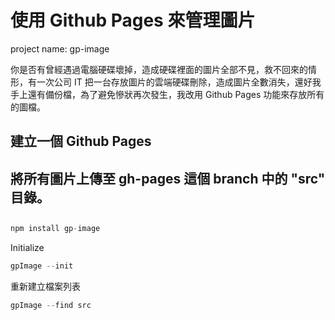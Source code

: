 使用 Github Pages 來管理圖片
===============================

project name: gp-image  

你是否有曾經遇過電腦硬碟壞掉，造成硬碟裡面的圖片全部不見，救不回來的情形，有一次公司 IT 把一台存放圖片的雲端硬碟刪除，造成圖片全數消失，還好我手上還有備份檔，為了避免慘狀再次發生，我改用 Github Pages 功能來存放所有的圖檔。

## 建立一個 Github Pages


## 將所有圖片上傳至 gh-pages 這個 branch 中的 "src" 目錄。

## 
```javascript
npm install gp-image
```

Initialize

```javascript
gpImage --init
```

重新建立檔案列表

```javascript
gpImage --find src
```
